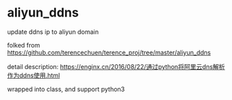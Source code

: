 # aliyun_ddns
update ddns ip to aliyun domain

folked from https://github.com/terencechuen/terence_proj/tree/master/aliyun_ddns

detail description: 
https://enginx.cn/2016/08/22/通过python将阿里云dns解析作为ddns使用.html

wrapped into class, and support python3
